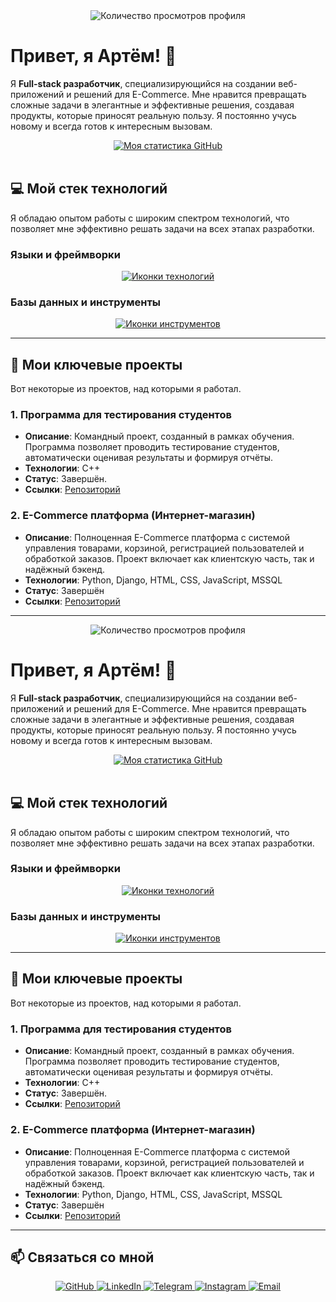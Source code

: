 <div align="center">
  <img src="https://komarev.com/ghpvc/?username=sigvame&style=for-the-badge" alt="Количество просмотров профиля" />
</div>

# Привет, я Артём! 👋

Я **Full-stack разработчик**, специализирующийся на создании веб-приложений и решений для E-Commerce. Мне нравится превращать сложные задачи в элегантные и эффективные решения, создавая продукты, которые приносят реальную пользу. Я постоянно учусь новому и всегда готов к интересным вызовам.

<div align="center">
  <a href="https://github.com/sigvame?tab=repositories">
    <img src="https://github-readme-stats.vercel.app/api?username=sigvame&show_icons=true&theme=dark" alt="Моя статистика GitHub" />
  </a>
</div>

<br>

## 💻 Мой стек технологий

Я обладаю опытом работы с широким спектром технологий, что позволяет мне эффективно решать задачи на всех этапах разработки.

### Языки и фреймворки
<p align="center">
  <a href="https://skillicons.dev">
    <img src="https://skillicons.dev/icons?i=cpp,python,django,html,css,js,react,bootstrap" alt="Иконки технологий" />
  </a>
</p>

### Базы данных и инструменты
<p align="center">
  <a href="https://skillicons.dev">
    <img src="https://skillicons.dev/icons?i=mysql,sqlite,git,vscode,docker,figma" alt="Иконки инструментов" />
  </a>
</p>

---

## 🚀 Мои ключевые проекты

Вот некоторые из проектов, над которыми я работал.

### 1. Программа для тестирования студентов
- **Описание**: Командный проект, созданный в рамках обучения. Программа позволяет проводить тестирование студентов, автоматически оценивая результаты и формируя отчёты.
- **Технологии**: C++
- **Статус**: Завершён.
- **Ссылки**: [Репозиторий](https://github.com/sigvame/student-testing-program)

### 2. E-Commerce платформа (Интернет-магазин)
- **Описание**: Полноценная E-Commerce платформа с системой управления товарами, корзиной, регистрацией пользователей и обработкой заказов. Проект включает как клиентскую часть, так и надёжный бэкенд.
- **Технологии**: Python, Django, HTML, CSS, JavaScript, MSSQL
- **Статус**: Завершён
- **Ссылки**: [Репозиторий](https://github.com/sigvame/e-commerce-platform)

---



<div align="center">
  <img src="https://komarev.com/ghpvc/?username=sigvame&style=for-the-badge" alt="Количество просмотров профиля" />
</div>

# Привет, я Артём! 👋

Я **Full-stack разработчик**, специализирующийся на создании веб-приложений и решений для E-Commerce. Мне нравится превращать сложные задачи в элегантные и эффективные решения, создавая продукты, которые приносят реальную пользу. Я постоянно учусь новому и всегда готов к интересным вызовам.

<div align="center">
  <a href="https://github.com/sigvame?tab=repositories">
    <img src="https://github-readme-stats.vercel.app/api?username=sigvame&show_icons=true&theme=dark" alt="Моя статистика GitHub" />
  </a>
</div>

<br>

## 💻 Мой стек технологий

Я обладаю опытом работы с широким спектром технологий, что позволяет мне эффективно решать задачи на всех этапах разработки.

### Языки и фреймворки
<p align="center">
  <a href="https://skillicons.dev">
    <img src="https://skillicons.dev/icons?i=cpp,python,django,html,css,js,react,bootstrap" alt="Иконки технологий" />
  </a>
</p>

### Базы данных и инструменты
<p align="center">
  <a href="https://skillicons.dev">
    <img src="https://skillicons.dev/icons?i=mysql,sqlite,git,vscode,docker,figma" alt="Иконки инструментов" />
  </a>
</p>

---

## 🚀 Мои ключевые проекты

Вот некоторые из проектов, над которыми я работал.

### 1. Программа для тестирования студентов
- **Описание**: Командный проект, созданный в рамках обучения. Программа позволяет проводить тестирование студентов, автоматически оценивая результаты и формируя отчёты.
- **Технологии**: C++
- **Статус**: Завершён.
- **Ссылки**: [Репозиторий](https://github.com/sigvame/student-testing-program)

### 2. E-Commerce платформа (Интернет-магазин)
- **Описание**: Полноценная E-Commerce платформа с системой управления товарами, корзиной, регистрацией пользователей и обработкой заказов. Проект включает как клиентскую часть, так и надёжный бэкенд.
- **Технологии**: Python, Django, HTML, CSS, JavaScript, MSSQL
- **Статус**: Завершён
- **Ссылки**: [Репозиторий](https://github.com/sigvame/e-commerce-platform)
---

## 📫 Связаться со мной

<p align="center">
  <a href="https://github.com/sigvame" target="_blank">
    <img src="https://img.shields.io/badge/GitHub-100000?style=for-the-badge&logo=github&logoColor=white" alt="GitHub" />
  </a>
  <a href="https://www.linkedin.com/in/artemzheleznov" target="_blank">
    <img src="https://img.shields.io/badge/LinkedIn-0077B5?style=for-the-badge&logo=linkedin&logoColor=white" alt="LinkedIn" />
  </a>
  <a href="https://t.me/kaiseloff" target="_blank">
    <img src="https://img.shields.io/badge/Telegram-26A5E4?style=for-the-badge&logo=telegram&logoColor=white" alt="Telegram" />
  </a>
  <a href="https://www.instagram.com/artemzheleznov" target="_blank">
    <img src="https://img.shields.io/badge/Instagram-E4405F?style=for-the-badge&logo=instagram&logoColor=white" alt="Instagram" />
  </a>
  <a href="mailto:artemzheleznovjob@gmail.com">
    <img src="https://img.shields.io/badge/Gmail-D14836?style=for-the-badge&logo=gmail&logoColor=white" alt="Email" />
  </a>
</p>


